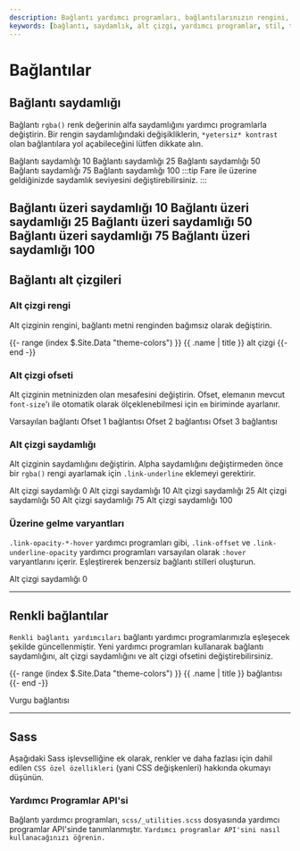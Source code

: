 ```yaml
---
description: Bağlantı yardımcı programları, bağlantılarınızın rengini, saydamlığını, alt çizgi ofsetini, alt çizgi rengini ve daha fazlasını ayarlamak için kullanılır. Bu belgede, bağlantıların görünümünü özelleştirmek için çeşitli stratgiler ve teknikler ele alınmaktadır.
keywords: [bağlantı, saydamlık, alt çizgi, yardımcı programlar, stil, tasarım, renk]
---
```


# Bağlantılar

## Bağlantı saydamlığı

Bağlantı `rgba()` renk değerinin alfa saydamlığını yardımcı programlarla değiştirin. Bir rengin saydamlığındaki değişikliklerin, `*yetersiz* kontrast` olan bağlantılara yol açabileceğini lütfen dikkate alın.


Bağlantı saydamlığı 10
Bağlantı saydamlığı 25
Bağlantı saydamlığı 50
Bağlantı saydamlığı 75
Bağlantı saydamlığı 100
:::tip
Fare ile üzerine geldiğinizde saydamlık seviyesini değiştirebilirsiniz.
:::


Bağlantı üzeri saydamlığı 10
Bağlantı üzeri saydamlığı 25
Bağlantı üzeri saydamlığı 50
Bağlantı üzeri saydamlığı 75
Bağlantı üzeri saydamlığı 100
---

## Bağlantı alt çizgileri

### Alt çizgi rengi

Alt çizginin rengini, bağlantı metni renginden bağımsız olarak değiştirin.



{{- range (index $.Site.Data "theme-colors") }}
{{ .name | title }} alt çizgi
{{- end -}}

### Alt çizgi ofseti

Alt çizginin metninizden olan mesafesini değiştirin. Ofset, elemanın mevcut `font-size`'ı ile otomatik olarak ölçeklenebilmesi için `em` biriminde ayarlanır.


Varsayılan bağlantı
Ofset 1 bağlantısı
Ofset 2 bağlantısı
Ofset 3 bağlantısı
### Alt çizgi saydamlığı

Alt çizginin saydamlığını değiştirin. Alpha saydamlığını değiştirmeden önce bir `rgba()` rengi ayarlamak için `.link-underline` eklemeyi gerektirir.


Alt çizgi saydamlığı 0
Alt çizgi saydamlığı 10
Alt çizgi saydamlığı 25
Alt çizgi saydamlığı 50
Alt çizgi saydamlığı 75
Alt çizgi saydamlığı 100
### Üzerine gelme varyantları

`.link-opacity-*-hover` yardımcı programları gibi, `.link-offset` ve `.link-underline-opacity` yardımcı programları varsayılan olarak `:hover` varyantlarını içerir. Eşleştirerek benzersiz bağlantı stilleri oluşturun.

  Alt çizgi saydamlığı 0

---

## Renkli bağlantılar

`Renkli bağlantı yardımcıları` bağlantı yardımcı programlarımızla eşleşecek şekilde güncellenmiştir. Yeni yardımcı programları kullanarak bağlantı saydamlığını, alt çizgi saydamlığını ve alt çizgi ofsetini değiştirebilirsiniz.



{{- range (index $.Site.Data "theme-colors") }}
{{ .name | title }} bağlantısı
{{- end -}}

Vurgu bağlantısı


---

## Sass

Aşağıdaki Sass işlevselliğine ek olarak, renkler ve daha fazlası için dahil edilen `CSS özel özellikleri` (yani CSS değişkenleri) hakkında okumayı düşünün.

### Yardımcı Programlar API'si

Bağlantı yardımcı programları, `scss/_utilities.scss` dosyasında yardımcı programlar API'sinde tanımlanmıştır. `Yardımcı programlar API'sini nasıl kullanacağınızı öğrenin.`

